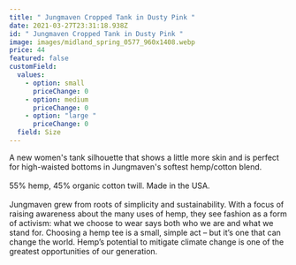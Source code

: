 ```yaml
---
title: " Jungmaven Cropped Tank in Dusty Pink "
date: 2021-03-27T23:31:18.938Z
id: " Jungmaven Cropped Tank in Dusty Pink "
image: images/midland_spring_0577_960x1408.webp
price: 44
featured: false
customField:
  values:
    - option: small
      priceChange: 0
    - option: medium
      priceChange: 0
    - option: "large "
      priceChange: 0
  field: Size
---
```

<!--StartFragment-->

A new women's tank silhouette that shows a little more skin and is perfect for high-waisted bottoms in Jungmaven's softest hemp/cotton blend.\
\
55% hemp, 45% organic cotton twill. Made in the USA.\
\
Jungmaven grew from roots of simplicity and sustainability. With a focus of raising awareness about the many uses of hemp, they see fashion as a form of activism: what we choose to wear says both who we are and what we stand for. Choosing a hemp tee is a small, simple act – but it’s one that can change the world. Hemp’s potential to mitigate climate change is one of the greatest opportunities of our generation.

<!--EndFragment-->